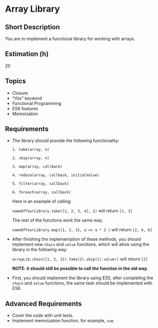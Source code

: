 # Array Library

## Short Description

You are to implement a functional library for working with arrays.

## Estimation (h)

20

## Topics

* Closure
* "this" keyword
* Functional Programming
* ES6 features
* Memoization

## Requirements

* The library should provide the following functionality:

    `1. take(array, n)`

    `2. skip(array, n)`

    `3. map(array, callback)`

    `4. reduce(array, callback, initialValue)`

    `5. filter(array, callback)`

    `6. foreach(array, callback)`

    Here is an example of calling:

    `nameOfYourLibrary.take([1, 2, 3, 4], 2)` will return `[1, 2]`

    The rest of the functions work the same way.

    `nameOfYourLibrary.map([1, 2, 3], a => a * 2 )` will return `[2, 4, 6]`

* After finishing the implementation of these methods, you should implement new `chain` and `value` functions, which
    will allow using the library in the following way:

    `arrayLib.chain([1, 2, 3]).take(2).skip(1).value()` will return `[2]`

    **NOTE: it should still be possible to call the function in the old way.**

* First, you should implement the library using ES5, after completing the `chain` and `value` functions, the same task
    should be implemented with ES6.

## Advanced Requirements

* Cover the code with unit tests.
* Implement memoization function, for example, `sum`.

